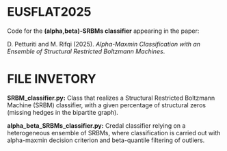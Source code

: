 # EUSFLAT2025
Code for the **(alpha,beta)-SRBMs classifier** appearing in the paper:

D. Petturiti and M. Rifqi (2025).
_Alpha-Maxmin Classification with an Ensemble of Structural Restricted Boltzmann Machines_.

# FILE INVETORY

**SRBM_classifier.py:** Class that realizes a Structural Restricted Boltzmann Machine (SRBM) classifier, with a given percentage of structural zeros (missing hedges in the bipartite graph).

**alpha_beta_SRBMs_classifier.py:** Credal classifier relying on a heterogeneous ensemble of SRBMs, where classification is carried out with alpha-maxmin decision criterion and beta-quantile filtering of outliers.
